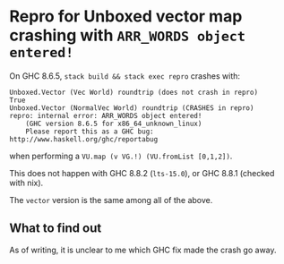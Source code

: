 # Repro for Unboxed vector map crashing with `ARR_WORDS object entered!`

On GHC 8.6.5, `stack build && stack exec repro` crashes with:

```
Unboxed.Vector (Vec World) roundtrip (does not crash in repro)
True
Unboxed.Vector (NormalVec World) roundtrip (CRASHES in repro)
repro: internal error: ARR_WORDS object entered!
    (GHC version 8.6.5 for x86_64_unknown_linux)
    Please report this as a GHC bug:  http://www.haskell.org/ghc/reportabug
```

when performing a `VU.map (v VG.!) (VU.fromList [0,1,2])`.

This does not happen with GHC 8.8.2 (`lts-15.0`), or GHC 8.8.1 (checked with nix).

The `vector` version is the same among all of the above.


## What to find out

As of writing, it is unclear to me which GHC fix made the crash go away.
